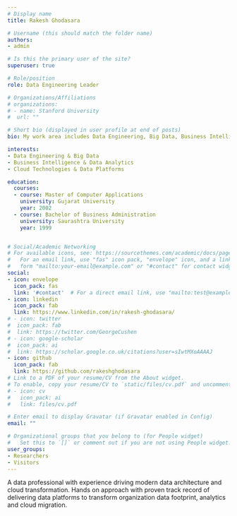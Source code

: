 ```yaml
---
# Display name
title: Rakesh Ghodasara 

# Username (this should match the folder name)
authors:
- admin

# Is this the primary user of the site?
superuser: true

# Role/position
role: Data Engineering Leader

# Organizations/Affiliations
# organizations:
# - name: Stanford University
#  url: ""

# Short bio (displayed in user profile at end of posts)
bio: My work area includes Data Engineering, Big Data, Business Intelligence & Cloud Technologies

interests:
- Data Engineering & Big Data
- Business Intelligence & Data Analytics
- Cloud Technologies & Data Platforms

education:
  courses:
  - course: Master of Computer Applications
    university: Gujarat University
    year: 2002
  - course: Bachelor of Business Administration
    university: Saurashtra University
    year: 1999


# Social/Academic Networking
# For available icons, see: https://sourcethemes.com/academic/docs/page-builder/#icons
#   For an email link, use "fas" icon pack, "envelope" icon, and a link in the
#   form "mailto:your-email@example.com" or "#contact" for contact widget.
social:
- icon: envelope
  icon_pack: fas
  link: '#contact'  # For a direct email link, use "mailto:test@example.org".
- icon: linkedin
  icon_pack: fab
  link: https://www.linkedin.com/in/rakesh-ghodasara/
# - icon: twitter
#  icon_pack: fab
#  link: https://twitter.com/GeorgeCushen
# - icon: google-scholar
#  icon_pack: ai
#  link: https://scholar.google.co.uk/citations?user=sIwtMXoAAAAJ
- icon: github
  icon_pack: fab
  link: https://github.com/rakeshghodasara
# Link to a PDF of your resume/CV from the About widget.
# To enable, copy your resume/CV to `static/files/cv.pdf` and uncomment the lines below.
# - icon: cv
#   icon_pack: ai
#   link: files/cv.pdf

# Enter email to display Gravatar (if Gravatar enabled in Config)
email: ""

# Organizational groups that you belong to (for People widget)
#   Set this to `[]` or comment out if you are not using People widget.
user_groups:
- Researchers
- Visitors
---
```


A data professional with experience driving modern data architecture and cloud transformation.  Hands on approach with proven track record of delivering data platforms to transform organization data footprint, analytics and cloud migration. 
